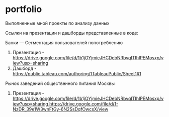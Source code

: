 # portfolio
Выполненные мной проекты по анализу данных

Ссылки на презентации и дашборды представленные в коде: 

Банки — Сегментация пользователей попотреблению
1) Презентация - https://drive.google.com/file/d/1b1jOYjmieJHCDebNRbvqITIhIPEMosxp/view?usp=sharing
2) Дашборд - https://public.tableau.com/authoring/1TableauPublic/Sheet1#1

Рынок заведений общественного питания Москвы
1) Презентация - [https://drive.google.com/file/d/1b1jOYjmieJHCDebNRbvqITIhIPEMosxp/view?usp=sharing
](https://drive.google.com/file/d/1-NzDR_39e1W3wnFtGy-6N2SsDqfOwcsX/view)https://drive.google.com/file/d/1-NzDR_39e1W3wnFtGy-6N2SsDqfOwcsX/view
